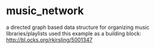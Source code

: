 # music_network
a directed graph based data structure for organizing music libraries/playlists
used this example as a building block: http://bl.ocks.org/rkirsling/5001347
